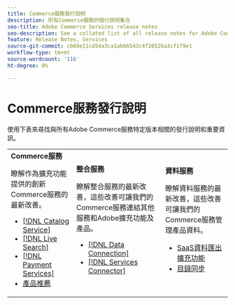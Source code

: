 ```yaml
---
title: Commerce服務發行說明
description: 所有Commerce服務的發行說明集合
seo-title: Adobe Commerce Services release notes
seo-description: See a collated list of all release notes for Adobe Commerce Services and related data and integration services.
feature: Release Notes, Services
source-git-commit: cb69e11cd54a3ca1ab66543c4f28526a3cf1f9e1
workflow-type: tm+mt
source-wordcount: '116'
ht-degree: 0%

---
```


# Commerce服務發行說明

使用下表來尋找與所有Adobe Commerce服務特定版本相關的發行說明和重要資訊。

<table>
  <tbody>
    <tr>
      <td><strong>Commerce服務</strong>
        <p>瞭解作為擴充功能提供的創新Commerce服務的最新改善。</p>
          <ul>
            <li><a href="https://experienceleague.adobe.com/docs/commerce/catalog-service/release-notes.html?lang=zh-Hant">[!DNL Catalog Service]</a></li>
            <li><a href="https://experienceleague.adobe.com/docs/commerce/live-search/release-notes.html?lang=zh-Hant">[!DNL Live Search]</a></li>
            <li><a href="https://experienceleague.adobe.com/docs/commerce/payment-services/release-notes.html?lang=zh-Hant">[!DNL Payment Services]</a></li>
            <li><a href="https://experienceleague.adobe.com/docs/commerce/product-recommendations/release-notes.html?lang=zh-Hant">產品推薦</a></li>
          </ul>
        </td>
      <td><strong>整合服務</strong>
        <p>瞭解整合服務的最新改善，這些改善可讓我們的Commerce服務連結其他服務和Adobe擴充功能及產品。</p>
          <ul>
            <li><a href="https://experienceleague.adobe.com/docs/commerce/data-connection/release-notes.html?lang=zh-Hant">[!DNL Data Connection]</a></li>
            <li><a href="https://experienceleague.adobe.com/docs/commerce/user-guides/saas.html">[!DNL Services Connector]</a></li>
          </ul>
      </td>
      <td><strong>資料服務</strong>
        <p>瞭解資料服務的最新改善，這些改善可讓我們的Commerce服務管理產品資料。</p>
          <ul>
           <li><a href="https://experienceleague.adobe.com/zh-hant/docs/commerce/saas-data-export/release-notes">SaaS資料匯出擴充功能</a></li>
            <li><a href="https://experienceleague.adobe.com/docs/commerce/user-guides/data-services/catalog-sync.html?lang=zh-Hant">目錄同步</a></li>
          </ul>
      </td>
    </tr>
  </tbody>
</table>

